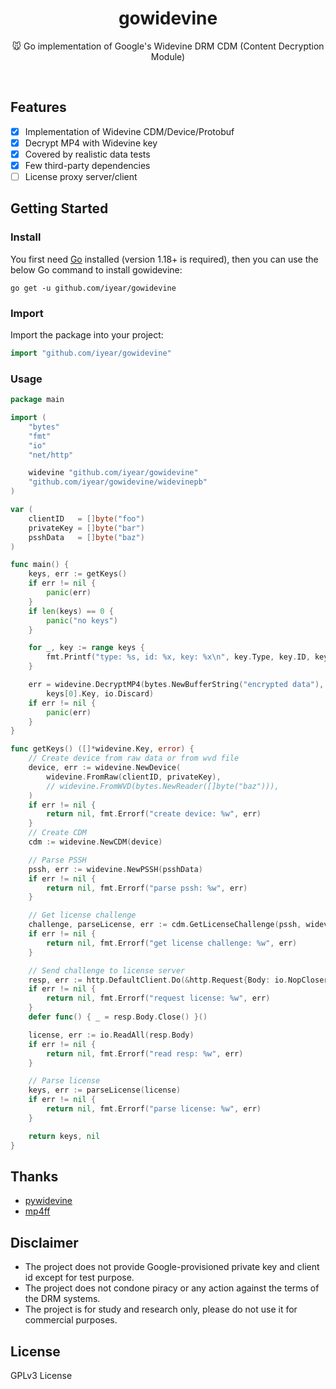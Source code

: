<h1 align="center">gowidevine</h1>

<p align="center">
🐭 Go implementation of Google's Widevine DRM CDM (Content Decryption Module)
</p>

<p align="center">
<img src="https://img.shields.io/github/go-mod/go-version/iyear/gowidevine?style=flat-square" alt="">
<img src="https://img.shields.io/github/license/iyear/gowidevine?style=flat-square" alt="">
<img src="https://img.shields.io/github/actions/workflow/status/iyear/widevine/master.yml?branch=master&amp;style=flat-square" alt="">
<img src="https://img.shields.io/github/v/release/iyear/widevine?color=red&amp;style=flat-square" alt="">
</p>

## Features

- [x] Implementation of Widevine CDM/Device/Protobuf
- [x] Decrypt MP4 with Widevine key
- [x] Covered by realistic data tests
- [x] Few third-party dependencies
- [ ] License proxy server/client

## Getting Started

### Install

You first need [Go](https://go.dev/) installed (version 1.18+ is required), then you can use the below Go command to install gowidevine:
```shell
go get -u github.com/iyear/gowidevine
```

### Import

Import the package into your project:
```go
import "github.com/iyear/gowidevine"
```

### Usage

```go
package main

import (
	"bytes"
	"fmt"
	"io"
	"net/http"

	widevine "github.com/iyear/gowidevine"
	"github.com/iyear/gowidevine/widevinepb"
)

var (
	clientID   = []byte("foo")
	privateKey = []byte("bar")
	psshData   = []byte("baz")
)

func main() {
	keys, err := getKeys()
	if err != nil {
		panic(err)
	}
	if len(keys) == 0 {
		panic("no keys")
	}

	for _, key := range keys {
		fmt.Printf("type: %s, id: %x, key: %x\n", key.Type, key.ID, key.Key)
	}

	err = widevine.DecryptMP4(bytes.NewBufferString("encrypted data"),
		keys[0].Key, io.Discard)
	if err != nil {
		panic(err)
	}
}

func getKeys() ([]*widevine.Key, error) {
	// Create device from raw data or from wvd file
	device, err := widevine.NewDevice(
		widevine.FromRaw(clientID, privateKey),
		// widevine.FromWVD(bytes.NewReader([]byte("baz"))),
	)
	if err != nil {
		return nil, fmt.Errorf("create device: %w", err)
	}
	// Create CDM
	cdm := widevine.NewCDM(device)

	// Parse PSSH
	pssh, err := widevine.NewPSSH(psshData)
	if err != nil {
		return nil, fmt.Errorf("parse pssh: %w", err)
	}

	// Get license challenge
	challenge, parseLicense, err := cdm.GetLicenseChallenge(pssh, widevinepb.LicenseType_AUTOMATIC, false)
	if err != nil {
		return nil, fmt.Errorf("get license challenge: %w", err)
	}

	// Send challenge to license server
	resp, err := http.DefaultClient.Do(&http.Request{Body: io.NopCloser(bytes.NewReader(challenge))})
	if err != nil {
		return nil, fmt.Errorf("request license: %w", err)
	}
	defer func() { _ = resp.Body.Close() }()

	license, err := io.ReadAll(resp.Body)
	if err != nil {
		return nil, fmt.Errorf("read resp: %w", err)
	}

	// Parse license
	keys, err := parseLicense(license)
	if err != nil {
		return nil, fmt.Errorf("parse license: %w", err)
	}

	return keys, nil
}
```

## Thanks

- [pywidevine](https://github.com/rlaphoenix/pywidevine)
- [mp4ff](https://github.com/Eyevinn/mp4ff/)

## Disclaimer

- The project does not provide Google-provisioned private key and client id except for test purpose.
- The project does not condone piracy or any action against the terms of the DRM systems.
- The project is for study and research only, please do not use it for commercial purposes.

## License

GPLv3 License

